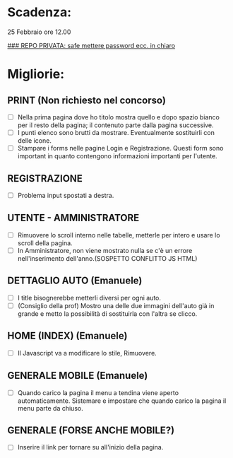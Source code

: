 # Scadenza:
25 Febbraio ore 12.00

<span style="text-decoration: underline">### REPO PRIVATA: safe mettere password ecc. in chiaro</span>

# Migliorie:
## PRINT (Non richiesto nel concorso)
- [ ] Nella prima pagina dove ho titolo mostra quello e dopo spazio bianco per il resto della pagina; il contenuto parte dalla pagina successive.
- [ ] I punti elenco sono brutti da mostrare. Eventualmente sostituirli con delle icone.
- [ ] Stampare i forms nelle pagine Login e Registrazione. Questi form sono important in quanto contengono informazioni importanti per l'utente.

## REGISTRAZIONE
- [ ] Problema input spostati a destra.

## UTENTE - AMMINISTRATORE
- [ ] Rimuovere lo scroll interno nelle tabelle, metterle per intero e usare lo scroll della pagina.
- [ ] In Amministratore, non viene mostrato nulla se c'è un errore nell'inserimento dell'anno.(SOSPETTO CONFLITTO JS HTML)

## DETTAGLIO AUTO (Emanuele)
- [ ] I title bisognerebbe metterli diversi per ogni auto.
- [ ] (Consiglio della prof) Mostro una delle due immagini dell'auto già in grande e metto la possibilità di sostituirla con l'altra se clicco.

## HOME (INDEX) (Emanuele)
- [ ] Il Javascript va a modificare lo stile, Rimuovere.

## GENERALE MOBILE (Emanuele)
- [ ] Quando carico la pagina il menu a tendina viene aperto automaticamente. Sistemare e impostare che quando carico la pagina il menu parte da chiuso.

## GENERALE (FORSE ANCHE MOBILE?)
- [ ] Inserire il link per tornare su all'inizio della pagina.
